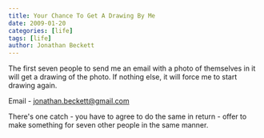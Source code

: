 ```yaml
---
title: Your Chance To Get A Drawing By Me
date: 2009-01-20
categories: [life]
tags: [life]
author: Jonathan Beckett
---
```


The first seven people to send me an email with a photo of themselves in it will get a drawing of the photo. If nothing else, it will force me to start drawing again.

Email - jonathan.beckett@gmail.com

There's one catch - you have to agree to do the same in return - offer to make something for seven other people in the same manner.